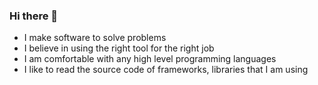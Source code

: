 ### Hi there 👋

- I make software to solve problems
- I believe in using the right tool for the right job
- I am comfortable with any high level programming languages
- I like to read the source code of frameworks, libraries that I am using


<!--
**sushant12/sushant12** is a ✨ _special_ ✨ repository because its `README.md` (this file) appears on your GitHub profile.

Here are some ideas to get you started:

- 🔭 I’m currently working on ...
- 🌱 I’m currently learning ...
- 👯 I’m looking to collaborate on ...
- 🤔 I’m looking for help with ...
- 💬 Ask me about ...
- 📫 How to reach me: ...
- 😄 Pronouns: ...
- ⚡ Fun fact: ...
-->
